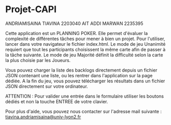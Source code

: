 # Projet-CAPI
ANDRIAMISAINA TIAVINA 2203040 AIT ADDI MARWAN 2235395

Cette application est un PLANNING POKER. Elle permet d'évaluer la complexité de différentes tâches pour mener à bien un projet. 
Pour l'utiliser, lancer dans votre navigateur le fichier index.html. 
Le mode de jeu Unanimité requiert que tout les participants choisissent la même carte afin de passer à la tâche suivante.
Le mode de jeu Majorité définit la difficulté selon la carte la plus choisie par les Joueurs.

Vous pouvez charger la liste des backlogs directement depuis un fichier JSON contenant une liste, ou les rentrer dans l'application sur la page dédiée.
A la fin du jeu, vous pouvez télécharger les résultats dans un fichier JSON directement sur votre ordinateur.

ATTENTION : Pour valider une entrée dans le formulaire utiliser les boutons dédiés et non la touche ENTREE de votre clavier.

Pour plus d'aide, vous pouvez nous contacter sur l'adresse mail suivante : tiavina.andriamisaina@univ-lyon2.fr
